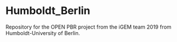 # Humboldt_Berlin
Repository for the OPEN PBR project from the iGEM team 2019 from Humboldt-University of Berlin. 
